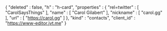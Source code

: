 {
  "deleted" : false,
  "h" : "h-card",
  "properties" : {
    "rel=twitter" : [ "CarolSaysThings" ],
    "name" : [ "Carol Gilabert" ],
    "nickname" : [ "carol.gg" ],
    "url" : [ "https://carol.gg" ]
  },
  "kind" : "contacts",
  "client_id" : "https://www-editor.jvt.me"
}
